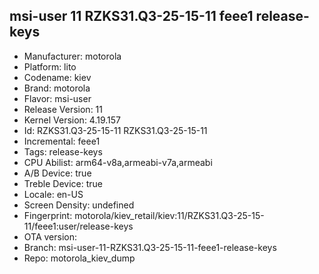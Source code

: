 ## msi-user 11 RZKS31.Q3-25-15-11 feee1 release-keys
- Manufacturer: motorola
- Platform: lito
- Codename: kiev
- Brand: motorola
- Flavor: msi-user
- Release Version: 11
- Kernel Version: 4.19.157
- Id: RZKS31.Q3-25-15-11
RZKS31.Q3-25-15-11
- Incremental: feee1
- Tags: release-keys
- CPU Abilist: arm64-v8a,armeabi-v7a,armeabi
- A/B Device: true
- Treble Device: true
- Locale: en-US
- Screen Density: undefined
- Fingerprint: motorola/kiev_retail/kiev:11/RZKS31.Q3-25-15-11/feee1:user/release-keys
- OTA version: 
- Branch: msi-user-11-RZKS31.Q3-25-15-11-feee1-release-keys
- Repo: motorola_kiev_dump
